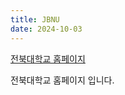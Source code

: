 ```yaml
---
title: JBNU
date: 2024-10-03
---
```


[전북대학교 홈페이지](https://www.jbnu.ac.kr/kor/)

<!--more-->

전북대학교 홈페이지 입니다. 